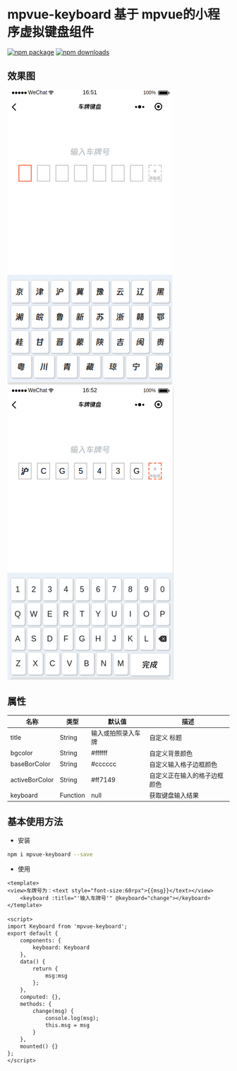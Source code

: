 # mpvue-keyboard 基于 mpvue的小程序虚拟键盘组件

[![npm package](https://img.shields.io/npm/v/mpvue-keyboard.svg)](https://www.npmjs.com/package/mpvue-keyboard)
[![npm downloads](http://img.shields.io/npm/dm/mpvue-keyboard.svg)](https://www.npmjs.com/package/mpvue-keyboard)

## 效果图
![默认效果1](./static/1.png)
![默认效果2](./static/2.png)

## 属性

| 名称              | 类型           | 默认值        | 描述               |
| -----------------|--------------- | ------------- | ----------------  |
| title        | String         | 输入或拍照录入车牌             | 自定义 标题  |
| bgcolor          | String         | #ffffff             | 自定义背景颜色           |
| baseBorColor           | String         | #cccccc   | 自定义输入格子边框颜色  |
| activeBorColor     | String       | #ff7149          | 自定义正在输入的格子边框颜色 |
| keyboard       | Function       | null          | 获取键盘输入结果 |

## 基本使用方法

* 安装

``` bash
npm i mpvue-keyboard --save
```

* 使用

``` vue
<template>
<view>车牌号为：<text style="font-size:60rpx">{{msg}}</text></view>
    <keyboard :title="'输入车牌号'" @keyboard="change"></keyboard>
</template>

<script>
import Keyboard from 'mpvue-keyboard';
export default {
    components: {
        keyboard: Keyboard
    },
    data() {
        return {
            msg:msg
        };
    },
    computed: {},
    methods: {
        change(msg) {
            console.log(msg);
            this.msg = msg
        }
    },
    mounted() {}
};
</script>

```